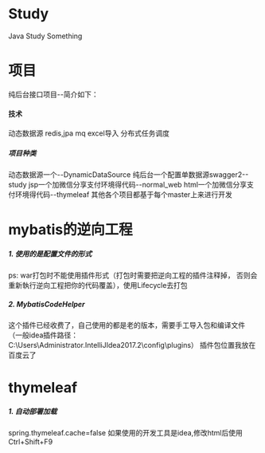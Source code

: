 # Study
Java Study Something

# 项目
纯后台接口项目--简介如下：

#### 技术
动态数据源
redis,jpa
mq
excel导入
分布式任务调度

##### 项目种类
动态数据源一个--DynamicDataSource
纯后台一个配置单数据源swagger2--study
jsp一个加微信分享支付环境得代码--normal_web
html一个加微信分享支付环境得代码--thymeleaf
其他各个项目都基于每个master上来进行开发


# mybatis的逆向工程

##### 1. 使用的是配置文件的形式

ps: war打包时不能使用插件形式（打包时需要把逆向工程的插件注释掉，
否则会重新執行逆向工程把你的代码覆盖），使用Lifecycle去打包

##### 2. MybatisCodeHelper

这个插件已经收费了，自己使用的都是老的版本，需要手工导入包和编译文件
（一般idea插件路径：C:\Users\Administrator\.IntelliJIdea2017.2\config\plugins）
插件包位置我放在百度云了


# thymeleaf
##### 1. 自动部署加载
spring.thymeleaf.cache=false
如果使用的开发工具是idea,修改html后使用Ctrl+Shift+F9